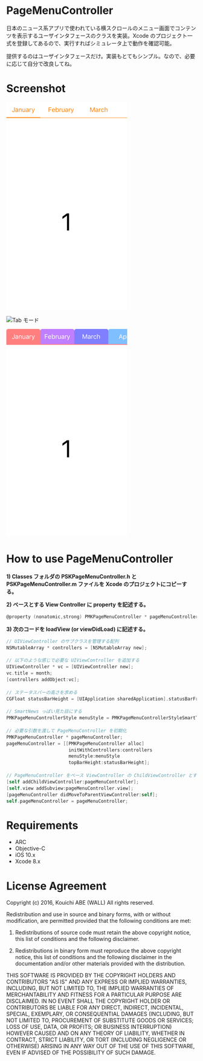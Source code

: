 PageMenuController
===========

日本のニュース系アプリで使われている横スクロールのメニュー画面でコンテンツを表示するユーザインタフェースのクラスを実装。Xcode のプロジェクト一式を登録してあるので、実行すればシミュレータ上で動作を確認可能。

提供するのはユーザインタフェースだけ。実装もとてもシンプル。なので、必要に応じて自分で改良してね。

Screenshot
============

![Plain モード](screenshot_plain.png "NewsPass っぽい画面")

![Tab モード](screenshot_tap.png "Gnunosy っぽい画面")

![Smart モード](screenshot_smart.png "SmartNews っぽい画面")

How to use PageMenuController
============

**1) Classes フォルダの PSKPageMenuController.h と PSKPageMenuController.m ファイルを Xcode のプロジェクトにコピーする。**

**2) ベースとする View Controller に property を記述する。**

```objectivec
@property (nonatomic,strong) PMKPageMenuController * pageMenuController;
```

**3) 次のコードを loadView (or viewDidLoad) に記述する。**

```objectivec
// UIViewController のサブクラスを管理する配列
NSMutableArray * controllers = [NSMutableArray new];

// 以下のような感じで必要な UIViewController を追加する
UIViewController * vc = [UIViewController new];
vc.title = month;
[controllers addObject:vc];

// ステータスバーの高さを求める
CGFloat statusBarHeight = [UIApplication sharedApplication].statusBarFrame.size.height;

// SmartNews っぽい見た目にする
PMKPageMenuControllerStyle menuStyle = PMKPageMenuControllerStyleSmartTab;

// 必要な引数を渡して PageMenuController を初期化
PMKPageMenuController * pageMenuController;
pageMenuController = [[PMKPageMenuController alloc]
                       initWithControllers:controllers
                       menuStyle:menuStyle
                       topBarHeight:statusBarHeight];

// PageMenuController をベース ViewController の ChildViewController とする
[self addChildViewController:pageMenuController];
[self.view addSubview:pageMenuController.view];
[pageMenuController didMoveToParentViewController:self];
self.pageMenuController = pageMenuController;
```

Requirements
============

 - ARC
 - Objective-C
 - iOS 10.x
 - Xcode 8.x

License Agreement
============

Copyright (c) 2016, Kouichi ABE (WALL) All rights reserved.

Redistribution and use in source and binary forms, with or without
modification, are permitted provided that the following conditions are met:

 1. Redistributions of source code must retain the above copyright notice,
    this list of conditions and the following disclaimer.

 2. Redistributions in binary form must reproduce the above copyright notice,
    this list of conditions and the following disclaimer in the documentation
    and/or other materials provided with the distribution.

THIS SOFTWARE IS PROVIDED BY THE COPYRIGHT HOLDERS AND CONTRIBUTORS "AS IS"
AND ANY EXPRESS OR IMPLIED WARRANTIES, INCLUDING, BUT NOT LIMITED TO, THE
IMPLIED WARRANTIES OF MERCHANTABILITY AND FITNESS FOR A PARTICULAR PURPOSE ARE
DISCLAIMED. IN NO EVENT SHALL THE COPYRIGHT HOLDER OR CONTRIBUTORS BE LIABLE
FOR ANY DIRECT, INDIRECT, INCIDENTAL, SPECIAL, EXEMPLARY, OR CONSEQUENTIAL
DAMAGES (INCLUDING, BUT NOT LIMITED TO, PROCUREMENT OF SUBSTITUTE GOODS OR
SERVICES; LOSS OF USE, DATA, OR PROFITS; OR BUSINESS INTERRUPTION) HOWEVER
CAUSED AND ON ANY THEORY OF LIABILITY, WHETHER IN CONTRACT, STRICT LIABILITY,
OR TORT (INCLUDING NEGLIGENCE OR OTHERWISE) ARISING IN ANY WAY OUT OF THE USE
OF THIS SOFTWARE, EVEN IF ADVISED OF THE POSSIBILITY OF SUCH DAMAGE.

